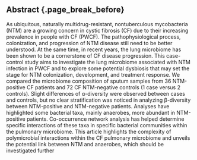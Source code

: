 ## Abstract {.page_break_before}

As ubiquitous, naturally multidrug-resistant, nontuberculous mycobacteria (NTM) are a growing concern in cystic fibrosis (CF) due to their increasing prevalence in people with CF (PWCF). The pathophysiological process, colonization, and progression of NTM disease still need to be better understood. At the same time, in recent years, the lung microbiome has been shown to be a cornerstone of CF disease progression. This case-control study aims to investigate the lung microbiome associated with NTM infection in PWCF and to explore some potential dysbiosis that may set the stage for NTM colonization, development, and treatment response. We compared the microbiome composition of sputum samples from 36 NTM-positive CF patients and 72 CF NTM-negative controls (1 case versus 2 controls). Slight differences of ɑ-diversity were observed between cases and controls, but no clear stratification was noticed in analyzing β-diversity between NTM-positive and NTM-negative patients. Analyses have highlighted some bacterial taxa, mainly anaerobes, more abundant in NTM-positive patients. Co-occurrence network analysis has helped determine specific interactions of these taxa in specific bacterial communities within the pulmonary microbiome. This article highlights the complexity of polymicrobial interactions within the CF pulmonary microbiome and unveils the potential link between NTM and anaerobes, which should be investigated further
